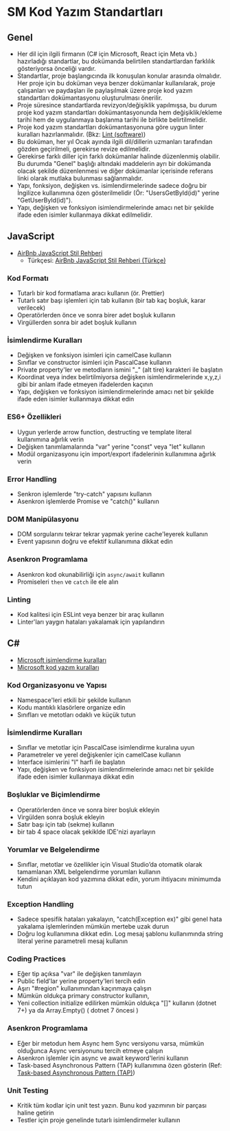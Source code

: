 # SM Kod Yazım Standartları

## Genel

- Her dil için ilgili firmanın (C# için Microsoft, React için Meta vb.) hazırladığı standartlar, bu dokümanda belirtilen standartlardan farklılık gösteriyorsa önceliği vardır.
- Standartlar, proje başlangıcında ilk konuşulan konular arasında olmalıdır. Her proje için bu doküman veya benzer dokümanlar kullanılarak, proje çalışanları ve paydaşları ile paylaşılmak üzere proje kod yazım standartları dokümantasyonu oluşturulması önerilir.
- Proje süresince standartlarda revizyon/değişiklik yapılmışsa, bu durum proje kod yazım standartları dokümantasyonunda hem değişiklik/ekleme tarihi hem de uygulanmaya başlanma tarihi ile birlikte belirtilmelidir.
- Proje kod yazım standartları dokümantasyonuna göre uygun linter kuralları hazırlanmalıdır. (Bkz: [Lint (software)](https://en.wikipedia.org/wiki/Lint_(software)))
- Bu doküman, her yıl Ocak ayında ilgili dil/dillerin uzmanları tarafından gözden geçirilmeli, gerekirse revize edilmelidir.
- Gerekirse farklı diller için farklı dokümanlar halinde düzenlenmiş olabilir. Bu durumda "Genel" başlığı altındaki maddelerin ayrı bir dokümanda olacak şekilde düzenlenmesi ve diğer dokümanlar içerisinde referans linki olarak mutlaka bulunması sağlanmalıdır.
- Yapı, fonksiyon, değişken vs. isimlendirmelerinde sadece doğru bir İngilizce kullanımına özen gösterilmelidir (Ör: "UsersGetById(id)" yerine "GetUserById(id)").
- Yapı, değişken ve fonksiyon isimlendirmelerinde amacı net bir şekilde ifade eden isimler kullanmaya dikkat edilmelidir.

## JavaScript

- [AirBnb JavaScript Stil Rehberi](https://github.com/airbnb/javascript)
  - Türkçesi: [AirBnb JavaScript Stil Rehberi (Türkçe)](https://github.com/eraycetinay/javascript)

### Kod Formatı

- Tutarlı bir kod formatlama aracı kullanın (ör. Prettier)
- Tutarlı satır başı işlemleri için tab kullanın (bir tab kaç boşluk, karar verilecek)
- Operatörlerden önce ve sonra birer adet boşluk kullanın
- Virgüllerden sonra bir adet boşluk kullanın

### İsimlendirme Kuralları

- Değişken ve fonksiyon isimleri için camelCase kullanın
- Sınıflar ve constructor isimleri için PascalCase kullanın
- Private property'ler ve metodların ismini "_" (alt tire) karakteri ile başlatın
- Koordinat veya index belirtilmiyorsa değişken isimlendirmelerinde x,y,z,i gibi bir anlam ifade etmeyen ifadelerden kaçının
- Yapı, değişken ve fonksiyon isimlendirmelerinde amacı net bir şekilde ifade eden isimler kullanmaya dikkat edin

### ES6+ Özellikleri

- Uygun yerlerde arrow function, destructing ve template literal kullanımına ağırlık verin
- Değişken tanımlamalarında "var" yerine "const" veya "let" kullanın
- Modül organizasyonu için import/export ifadelerinin kullanımına ağırlık verin

### Error Handling

- Senkron işlemlerde "try-catch" yapısını kullanın
- Asenkron işlemlerde Promise ve "catch()" kullanın

### DOM Manipülasyonu

- DOM sorgularını tekrar tekrar yapmak yerine cache'leyerek kullanın
- Event yapısının doğru ve efektif kullanımına dikkat edin

### Asenkron Programlama

- Asenkron kod okunabilirliği için `async/await` kullanın
- Promiseleri `then` ve `catch` ile ele alın

### Linting

- Kod kalitesi için ESLint veya benzer bir araç kullanın
- Linter'ları yaygın hataları yakalamak için yapılandırın

## C#

- [Microsoft isimlendirme kuralları](https://learn.microsoft.com/en-us/dotnet/csharp/fundamentals/coding-style/identifier-names)
- [Microsoft kod yazım kuralları](https://learn.microsoft.com/en-us/dotnet/csharp/fundamentals/coding-style/coding-conventions)

### Kod Organizasyonu ve Yapısı

- Namespace'leri etkili bir şekilde kullanın
- Kodu mantıklı klasörlere organize edin
- Sınıfları ve metotları odaklı ve küçük tutun

### İsimlendirme Kuralları

- Sınıflar ve metotlar için PascalCase isimlendirme kuralına uyun
- Parametreler ve yerel değişkenler için camelCase kullanın
- Interface isimlerini "I" harfi ile başlatın
- Yapı, değişken ve fonksiyon isimlendirmelerinde amacı net bir şekilde ifade eden isimler kullanmaya dikkat edin

### Boşluklar ve Biçimlendirme

- Operatörlerden önce ve sonra birer boşluk ekleyin
- Virgülden sonra boşluk ekleyin
- Satır başı için tab (sekme) kullanın
- bir tab 4 space olacak şekiklde IDE'nizi ayarlayın

### Yorumlar ve Belgelendirme

- Sınıflar, metotlar ve özellikler için Visual Studio’da otomatik olarak tamamlanan XML belgelendirme yorumları kullanın
- Kendini açıklayan kod yazımına dikkat edin, yorum ihtiyacını minimumda tutun

### Exception Handling

- Sadece spesifik hataları yakalayın, "catch(Exception ex)" gibi genel hata yakalama işlemlerinden mümkün mertebe uzak durun
- Doğru log kullanımına dikkat edin. Log mesaj şablonu kullanımında string literal yerine parametreli mesaj kullanın

### Coding Practices

- Eğer tip açıksa "var" ile değişken tanımlayın
- Public field'lar yerine property'leri tercih edin
- Aşırı "#region" kullanımından kaçınmaya çalışın
- Mümkün oldukça primary constructor kullanın,
- Yeni collection initialize edilirken mümkün oldukça "[]" kullanın (dotnet 7+) ya da Array.Empty<T>() ( dotnet 7 öncesi )

### Asenkron Programlama

- Eğer bir metodun hem Async hem Sync versiyonu varsa, mümkün olduğunca Async versiyonunu tercih etmeye çalışın
- Asenkron işlemler için async ve await keyword'lerini kullanın
- Task-based Asynchronous Pattern (TAP) kullanımına özen gösterin (Ref: [Task-based Asynchronous Pattern (TAP)](https://learn.microsoft.com/en-us/dotnet/standard/asynchronous-programming-patterns/task-based-asynchronous-pattern-tap))

### Unit Testing

- Kritik tüm kodlar için unit test yazın. Bunu kod yazımının bir parçası haline getirin
- Testler için proje genelinde tutarlı isimlendirmeler kullanın
